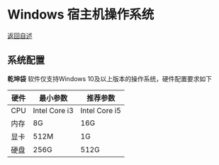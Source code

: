 # Windows 宿主机操作系统

 [返回自述](https://gitee.com/david921518/qkd-app/blob/gitee/README.md)
 
## 系统配置
 **乾坤袋** 软件仅支持Windows 10及以上版本的操作系统，硬件配置要求如下
 
| 硬件 | 最小参数 | 推荐参数 |
|------|---------|---------|
| CPU | Intel Core i3 | Intel Core i5 |
| 内存 | 8G | 16G |
| 显卡 | 512M | 1G |
| 硬盘 | 256G | 512G |
